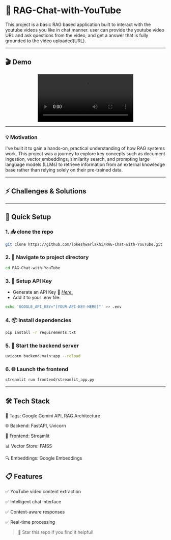 # 🎥 RAG-Chat-with-YouTube
This project is a basic RAG based application built to interact with the youtube videos you like in chat manner. user can provide the youtube video URL and ask questions from the video, and get a answer that is fully grounded to the video uploaded(URL).

---
## 🎬 Demo
<!-- Demo -->
<div align="center">
   <video src="https://github.com/user-attachments/assets/5b1d273c-12b0-41d9-b984-ab7c69e9e88b" alt="Demo of Hands-On with Rag Chat with YouTube" autoplay>
</div>

---
### 💡 Motivation
I've built it to gain a hands-on, practical understanding of how RAG systems work. This project was a journey to explore key concepts such as document ingestion, vector embeddings, similarity search, and prompting large language models (LLMs) to retrieve information from an external knowledge base rather than relying solely on their pre-trained data.

---
## ⚡️ Challenges & Solutions

---
## 🚀 Quick Setup
### 1. 📥 clone the repo 
```bash
git clone https://github.com/lokeshwarlakhi/RAG-Chat-with-YouTube.git
```
### 2. 📁 Navigate to project directory
```bash
cd RAG-Chat-with-YouTube
```
### 3. 🔑 Setup API Key
- Generate an API Key 🔗 _[Here.](https://aistudio.google.com/app/api-keys)_
- Add it to your .env file:
```bash
echo 'GOOGLE_API_KEY="[YOUR-API-KEY-HERE]"' >> .env
```

### 4. 📦 Install dependencies
```bash
pip install -r requirements.txt
```
### 5. 🔧 Start the backend server
```bash  
uvicorn backend.main:app --reload
```
### 6. 🌐 Launch the frontend
```bash
streamlit run frontend/streamlit_app.py
```
---
## 🛠️ Tech Stack
🤖 Tags: Google Gemini API, RAG Architecture

🌐 Backend: FastAPI, Uvicorn

🎨 Frontend: Streamlit

📊 Vector Store: FAISS

🔍 Embeddings: Google Embeddings

## 📋 Features
✅ YouTube video content extraction

✅ Intelligent chat interface

✅ Context-aware responses

✅ Real-time processing

> 💫 Star this repo if you find it helpful! 

